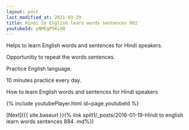 ```yaml
---
layout: post
last_modified_at: 2021-03-29
title: Hindi to English learn words sentences 902 
youtubeId: yNMEgP5RidQ
---
```

 
 
Helps to learn English words and sentences for Hindi speakers.

Opportunitiy to repeat the words sentences. 

Practice English language. 
 
10 minutes practice every day. 
 
How to learn English words and sentences for Hindi speakers 
 
{% include youtubePlayer.html id=page.youtubeId %}
 
 
[Next]({{ site.baseurl }}{% link  split1/_posts/2016-01-19-Hindi to english learn words sentences 884 .md%})
 
